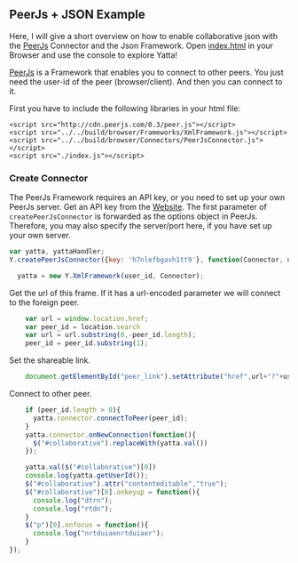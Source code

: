 ## PeerJs + JSON Example
Here, I will give a short overview on how to enable collaborative json with the
[PeerJs](http://peerjs.com/) Connector and the Json Framework. Open
[index.html](http://dadamonad.github.io/Yatta/examples/PeerJs-Json/index.html) in your Browser and
use the console to explore Yatta!

[PeerJs](http://peerjs.com) is a Framework that enables you to connect to other peers. You just need the
user-id of the peer (browser/client). And then you can connect to it.

First you have to include the following libraries in your html file:
```
<script src="http://cdn.peerjs.com/0.3/peer.js"></script>
<script src="../../build/browser/Frameworks/XmlFramework.js"></script>
<script src="../../build/browser/Connectors/PeerJsConnector.js"></script>
<script src="./index.js"></script>
```
### Create Connector

The PeerJs Framework requires an API key, or you need to set up your own PeerJs server.
Get an API key from the [Website](http://peerjs.com/peerserver).
The first parameter of `createPeerJsConnector` is forwarded as the options object in PeerJs.
Therefore, you may also specify the server/port here, if you have set up your own server.


```js
var yatta, yattaHandler;
Y.createPeerJsConnector({key: 'h7nlefbgavh1tt9'}, function(Connector, user_id){

  yatta = new Y.XmlFramework(user_id, Connector);
```


Get the url of this frame. If it has a url-encoded parameter
we will connect to the foreign peer.


```js
    var url = window.location.href;
    var peer_id = location.search
    var url = url.substring(0,-peer_id.length);
    peer_id = peer_id.substring(1);
```


Set the shareable link.


```js
    document.getElementById("peer_link").setAttribute("href",url+"?"+user_id);
```


Connect to other peer.


```js
    if (peer_id.length > 0){
      yatta.connector.connectToPeer(peer_id);
    }
    yatta.connector.onNewConnection(function(){
      $("#collaborative").replaceWith(yatta.val())
    });

    yatta.val($("#collaborative")[0])
    console.log(yatta.getUserId());
    $("#collaborative").attr("contenteditable","true");
    $("#collaborative")[0].onkeyup = function(){
      console.log("dtrn");
      console.log("rtdn");
    }
    $("p")[0].onfocus = function(){
      console.log("nrtduiaenrtduiaer");
    }
});
```

